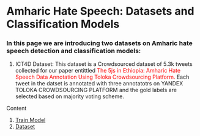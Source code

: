 # Amharic Hate Speech: Datasets and Classification Models
### In this page we are introducing two datasets on Amharic hate speech detection and classification models:
1. ICT4D Dataset: This dataset is a Crowdsourced dataset of 5.3k tweets collected for our paper entittled <span style="color:red">The 5js in Ethiopia: Amharic Hate Speech Data Annotation Using Toloka Crowdsourcing Platform.</span> Each tweet in the datset is annotated with three annotatotrs on YANDEX TOLOKA CROWDSOURCING PLATFORM and the gold labels are selected based on majority voting scheme.


Content
1. [Train Model](/code/README.md)
2. [Dataset]()
